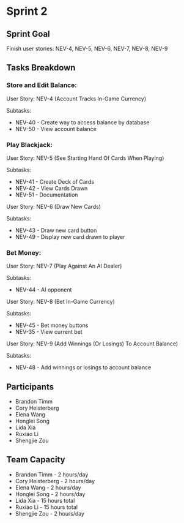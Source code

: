 # Sprint 2

## Sprint Goal

Finish user stories: NEV-4, NEV-5, NEV-6, NEV-7, NEV-8, NEV-9

## Tasks Breakdown

### Store and Edit Balance:

User Story: NEV-4 (Account Tracks In-Game Currency)

Subtasks:

- NEV-40 - Create way to access balance by database
- NEV-50 - View account balance

### Play Blackjack:

User Story: NEV-5 (See Starting Hand Of Cards When Playing)

Subtasks:

- NEV-41 - Create Deck of Cards
- NEV-42 - View Cards Drawn
- NEV-51 - Documentation

User Story: NEV-6 (Draw New Cards)

Subtasks:

- NEV-43 - Draw new card button
- NEV-49 - Display new card drawn to player

### Bet Money:

User Story: NEV-7 (Play Against An AI Dealer)

Subtasks:

- NEV-44 - AI opponent

User Story: NEV-8 (Bet In-Game Currency)

Subtasks:

- NEV-45 - Bet money buttons
- NEV-35 - View current bet

User Story: NEV-9 (Add Winnings (Or Losings) To Account Balance)

Subtasks:

- NEV-48 - Add winnings or losings to account balance

## Participants

- Brandon Timm
- Cory Heisterberg
- Elena Wang
- Honglei Song
- Lida Xia
- Ruxiao Li
- Shengjie Zou

## Team Capacity

- Brandon Timm - 2 hours/day
- Cory Heisterberg - 2 hours/day
- Elena Wang - 2 hours/day
- Honglei Song - 2 hours/day
- Lida Xia - 15 hours total
- Ruxiao Li - 15 hours total
- Shengjie Zou - 2 hours/day

